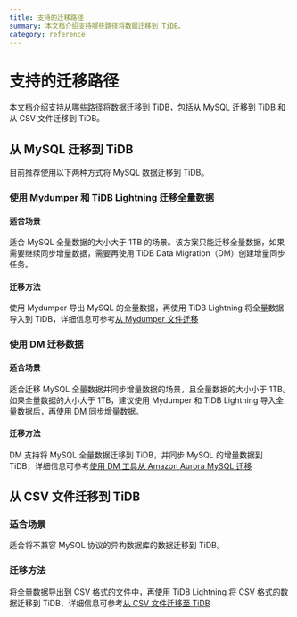 ```yaml
---
title: 支持的迁移路径
summary: 本文档介绍支持哪些路径将数据迁移到 TiDB。
category: reference
---
```


# 支持的迁移路径

本文档介绍支持从哪些路径将数据迁移到 TiDB，包括从 MySQL 迁移到 TiDB 和从 CSV 文件迁移到 TiDB。

## 从 MySQL 迁移到 TiDB

目前推荐使用以下两种方式将 MySQL 数据迁移到 TiDB。

### 使用 Mydumper 和 TiDB Lightning 迁移全量数据

#### 适合场景

适合 MySQL 全量数据的大小大于 1TB 的场景。该方案只能迁移全量数据，如果需要继续同步增量数据，需要再使用 TiDB Data Migration（DM）创建增量同步任务。

#### 迁移方法

使用 Mydumper 导出 MySQL 的全量数据，再使用 TiDB Lightning 将全量数据导入到 TiDB，详细信息可参考[从 Mydumper 文件迁移](/migrate-from-mysql-mydumper-files.md)

### 使用 DM 迁移数据

#### 适合场景

适合迁移 MySQL 全量数据并同步增量数据的场景，且全量数据的大小小于 1TB。如果全量数据的大小大于 1TB，建议使用 Mydumper 和 TiDB Lightning 导入全量数据后，再使用 DM 同步增量数据。

#### 迁移方法

DM 支持将 MySQL 全量数据迁移到 TiDB，并同步 MySQL 的增量数据到 TiDB，详细信息可参考[使用 DM 工具从 Amazon Aurora MySQL 迁移](/migrate-from-aurora-mysql-database.md)

## 从 CSV 文件迁移到 TiDB

### 适合场景

适合将不兼容 MySQL 协议的异构数据库的数据迁移到 TiDB。

### 迁移方法

将全量数据导出到 CSV 格式的文件中，再使用 TiDB Lightning 将 CSV 格式的数据迁移到 TiDB，详细信息可参考[从 CSV 文件迁移至 TiDB](/tidb-lightning/migrate-from-csv-using-tidb-lightning.md)
